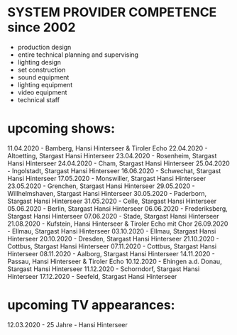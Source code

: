 # SYSTEM PROVIDER COMPETENCE since 2002

- production design
- entire technical planning and supervising
- lighting design
- set construction
- sound equipment
- lighting equipment
- video equipment
- technical staff

# upcoming shows: #
11.04.2020 - Bamberg, Hansi Hinterseer & Tiroler Echo
22.04.2020 - Altoetting, Stargast Hansi Hinterseer
23.04.2020 - Rosenheim, Stargast Hansi Hinterseer
24.04.2020 - Cham, Stargast Hansi Hinterseer
25.04.2020 - Ingolstadt, Stargast Hansi Hinterseer
16.06.2020 - Schwechat, Stargast Hansi Hinterseer
17.05.2020 - Monswiller, Stargast Hansi Hinterseer
23.05.2020 - Grenchen, Stargast Hansi Hinterseer
29.05.2020 - Willhelmshaven, Stargast Hansi Hinterseer
30.05.2020 - Paderborn, Stargast Hansi Hinterseer
31.05.2020 - Celle, Stargast Hansi Hinterseer
05.06.2020 - Berlin, Stargast Hansi Hinterseer
06.06.2020 - Frederiksberg, Stargast Hansi Hinterseer
07.06.2020 - Stade, Stargast Hansi Hinterseer
21.08.2020 - Kufstein, Hansi Hinterseer & Tiroler Echo mit Chor
26.09.2020 - Ellmau, Stargast Hansi Hinterseer
03.10.2020 - Ellmau, Stargast Hansi Hinterseer
20.10.2020 - Dresden, Stargast Hansi Hinterseer
21.10.2020 - Cottbus, Stargast Hansi Hinterseer
07.11.2020 - Cottbus, Stargast Hansi Hinterseer
08.11.2020 - Aalborg, Stargast Hansi Hinterseer
14.11.2020 - Passau, Hansi Hinterseer & Tiroler Echo
10.12.2020 - Ehingen a.d. Donau, Stargast Hansi Hinterseer
11.12.2020 - Schorndorf, Stargast Hansi Hinterseer
17.12.2020 - Seefeld, Stargast Hansi Hinterseer

# upcoming TV appearances: #
12.03.2020 - 25 Jahre - Hansi Hinterseer